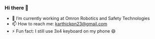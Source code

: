 ### Hi there 👋

- 🔭 I’m currently working at Omron Robotics and Safety Technologies
- 📫 How to reach me: karthickpn23@gmail.com
- ⚡ Fun fact: I still use 3x4 keyboard on my phone 😄

<!--
**KarthickPN/KarthickPN** is a ✨ _special_ ✨ repository because its `README.md` (this file) appears on your GitHub profile.

Here are some ideas to get you started:


- 💬 Ask me about ...
- 👯 I’m looking to collaborate on ...
- 🤔 I’m looking for help with ...
- 🌱 I’m currently learning CUDA
- 😄 Pronouns: He/Him/His
-->
